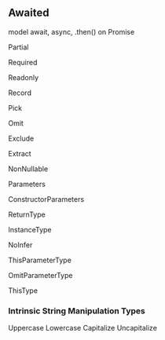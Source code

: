 


## Awaited<Type>

model await, async, .then() on Promise

Partial

Required

Readonly

Record

Pick

Omit

Exclude

Extract

NonNullable

Parameters

ConstructorParameters

ReturnType

InstanceType

NoInfer

ThisParameterType

OmitParameterType

ThisType



### Intrinsic String Manipulation Types

Uppercase<StringType>
Lowercase<StringType>
Capitalize<StringType>
Uncapitalize<StringType>

